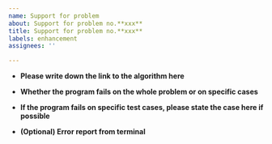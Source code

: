 ```yaml
---
name: Support for problem
about: Support for problem no.**xxx**
title: Support for problem no.**xxx**
labels: enhancement
assignees: ''

---
```


- **Please write down the link to the algorithm here**


- **Whether the program fails on the whole problem or on specific cases**


- **If the program fails on specific test cases, please state the case here if possible**


- **(Optional) Error report from terminal**


